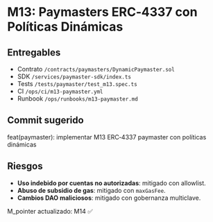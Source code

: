 
# M13: Paymasters ERC‑4337 con Políticas Dinámicas

## Entregables
- Contrato `/contracts/paymasters/DynamicPaymaster.sol`
- SDK `/services/paymaster-sdk/index.ts`
- Tests `/tests/paymaster/test_m13.spec.ts`
- CI `/ops/ci/m13-paymaster.yml`
- Runbook `/ops/runbooks/m13-paymaster.md`

## Commit sugerido


feat(paymaster): implementar M13 ERC‑4337 paymaster con políticas dinámicas


## Riesgos
- **Uso indebido por cuentas no autorizadas**: mitigado con allowlist.
- **Abuso de subsidio de gas**: mitigado con `maxGasFee`.
- **Cambios DAO maliciosos**: mitigado con gobernanza multiclave.


M_pointer actualizado: M14 ✅

